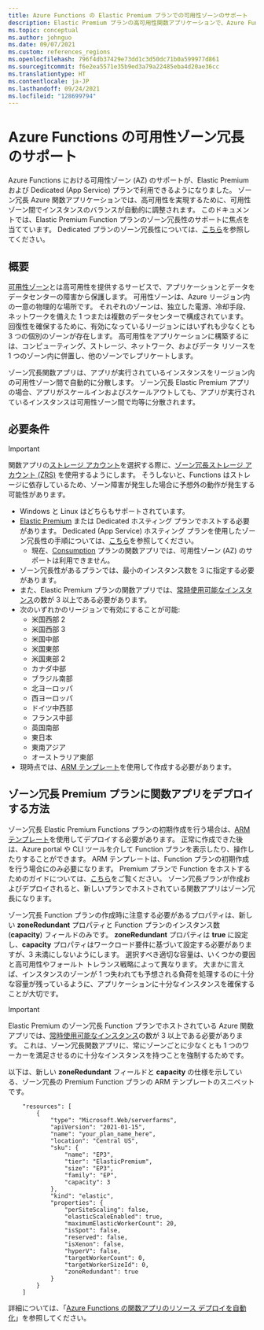 ```yaml
---
title: Azure Functions の Elastic Premium プランでの可用性ゾーンのサポート
description: Elastic Premium プランの高可用性関数アプリケーションで、Azure Functions の可用性ゾーン冗長を使用する方法について説明します。
ms.topic: conceptual
ms.author: johnguo
ms.date: 09/07/2021
ms.custom: references_regions
ms.openlocfilehash: 796f4db37429e73dd1c3d50dc71b0a599977d861
ms.sourcegitcommit: f6e2ea5571e35b9ed3a79a22485eba4d20ae36cc
ms.translationtype: HT
ms.contentlocale: ja-JP
ms.lasthandoff: 09/24/2021
ms.locfileid: "128699794"
---
```

# <a name="azure-functions-support-for-availability-zone-redundancy"></a>Azure Functions の可用性ゾーン冗長のサポート

Azure Functions における可用性ゾーン (AZ) のサポートが、Elastic Premium および Dedicated (App Service) プランで利用できるようになりました。 ゾーン冗長 Azure 関数アプリケーションでは、高可用性を実現するために、可用性ゾーン間でインスタンスのバランスが自動的に調整されます。 このドキュメントでは、Elastic Premium Function プランのゾーン冗長性のサポートに焦点を当てています。 Dedicated プランのゾーン冗長性については、[こちら](../app-service/how-to-zone-redundancy.md)を参照してください。

## <a name="overview"></a>概要

[可用性ゾーン](../availability-zones/az-overview.md#availability-zones)とは高可用性を提供するサービスで、アプリケーションとデータをデータセンターの障害から保護します。 可用性ゾーンは、Azure リージョン内の一意の物理的な場所です。 それぞれのゾーンは、独立した電源、冷却手段、ネットワークを備えた 1 つまたは複数のデータセンターで構成されています。 回復性を確保するために、有効になっているリージョンにはいずれも少なくとも 3 つの個別のゾーンが存在します。 高可用性をアプリケーションに構築するには、コンピューティング、ストレージ、ネットワーク、およびデータ リソースを 1 つのゾーン内に併置し、他のゾーンでレプリケートします。

ゾーン冗長関数アプリは、アプリが実行されているインスタンスをリージョン内の可用性ゾーン間で自動的に分散します。 ゾーン冗長 Elastic Premium アプリの場合、アプリがスケールインおよびスケールアウトしても、アプリが実行されているインスタンスは可用性ゾーン間で均等に分散されます。

## <a name="requirements"></a>必要条件

> [!IMPORTANT]
> 関数アプリの[ストレージ アカウント](storage-considerations.md#storage-account-requirements)を選択する際に、[ゾーン冗長ストレージ アカウント (ZRS)](../storage/common/storage-redundancy.md#zone-redundant-storage) を使用するようにします。 そうしないと、Functions はストレージに依存しているため、ゾーン障害が発生した場合に予想外の動作が発生する可能性があります。 

- Windows と Linux はどちらもサポートされています。
- [Elastic Premium](functions-premium-plan.md) または Dedicated ホスティング プランでホストする必要があります。 Dedicated (App Service) ホスティング プランを使用したゾーン冗長性の手順については、[こちら](../app-service/how-to-zone-redundancy.md)を参照してください。
  - 現在、[Consumption](consumption-plan.md) プランの関数アプリでは、可用性ゾーン (AZ) のサポートは利用できません。
- ゾーン冗長性があるプランでは、最小のインスタンス数を 3 に指定する必要があります。
- また、Elastic Premium プランの関数アプリでは、[常時使用可能なインスタンス](functions-premium-plan.md#always-ready-instances)の数が 3 以上である必要があります。
- 次のいずれかのリージョンで有効にすることが可能:
  - 米国西部 2
  - 米国西部 3
  - 米国中部
  - 米国東部
  - 米国東部 2
  - カナダ中部
  - ブラジル南部
  - 北ヨーロッパ
  - 西ヨーロッパ
  - ドイツ中西部
  - フランス中部
  - 英国南部
  - 東日本
  - 東南アジア
  - オーストラリア東部
- 現時点では、[ARM テンプレート](../azure-resource-manager/templates/index.yml)を使用して作成する必要があります。

## <a name="how-to-deploy-a-function-app-on-a-zone-redundant-premium-plan"></a>ゾーン冗長 Premium プランに関数アプリをデプロイする方法

ゾーン冗長 Elastic Premium Functions プランの初期作成を行う場合は、[ARM テンプレート](../azure-resource-manager/templates/quickstart-create-templates-use-visual-studio-code.md)を使用してデプロイする必要があります。 正常に作成できた後は、Azure portal や CLI ツールを介して Function プランを表示したり、操作したりすることができます。 ARM テンプレートは、Function プランの初期作成を行う場合にのみ必要になります。 Premium プランで Function をホストするためのガイドについては、[こちら](functions-infrastructure-as-code.md#deploy-on-premium-plan)をご覧ください。 ゾーン冗長プランが作成およびデプロイされると、新しいプランでホストされている関数アプリはゾーン冗長になります。 

ゾーン冗長 Function プランの作成時に注意する必要があるプロパティは、新しい **zoneRedundant** プロパティと Function プランのインスタンス数 (**capacity**) フィールドのみです。 **zoneRedundant** プロパティは **true** に設定し、**capacity** プロパティはワークロード要件に基づいて設定する必要がありますが、3 未満にしないようにします。 選択すべき適切な容量は、いくつかの要因と高可用性やフォールト トレランス戦略によって異なります。 大まかに言えば、インスタンスのゾーンが 1 つ失われても予想される負荷を処理するのに十分な容量が残っているように、アプリケーションに十分なインスタンスを確保することが大切です。

> [!IMPORTANT]
> Elastic Premium のゾーン冗長 Function プランでホストされている Azure 関数アプリでは、[常時使用可能なインスタンス](functions-premium-plan.md#always-ready-instances)の数が 3 以上である必要があります。 これは、ゾーン冗長関数アプリに、常にゾーンごとに少なくとも 1 つのワーカーを満足させるのに十分なインスタンスを持つことを強制するためです。

以下は、新しい **zoneRedundant** フィールドと **capacity** の仕様を示している、ゾーン冗長の Premium Function プランの ARM テンプレートのスニペットです。

```
    "resources": [
        {
            "type": "Microsoft.Web/serverfarms",
            "apiVersion": "2021-01-15",
            "name": "your_plan_name_here",
            "location": "Central US",
            "sku": {
                "name": "EP3",
                "tier": "ElasticPremium",
                "size": "EP3",
                "family": "EP", 
                "capacity": 3
            },
            "kind": "elastic",
            "properties": {
                "perSiteScaling": false,
                "elasticScaleEnabled": true,
                "maximumElasticWorkerCount": 20,
                "isSpot": false,
                "reserved": false,
                "isXenon": false,
                "hyperV": false,
                "targetWorkerCount": 0,
                "targetWorkerSizeId": 0, 
                "zoneRedundant": true
            }
        }
    ]
```

詳細については、「[Azure Functions の関数アプリのリソース デプロイを自動化](functions-infrastructure-as-code.md)」を参照してください。
